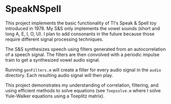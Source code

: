 # SpeakNSpell

This project implements the basic functionality of TI's Speak & Spell toy introduced in 1978. My S&S only implements the vowel sounds (short and long A, E, I, O, U). I plan to add consonants in the future because those require different signal processing techniques.

The S&S synthesizes speech using filters generated from an autocorrelation of a speech signal. The filters are then convolved with a periodic impulse train to get a synthesized vowel audio signal.

Running `genFilters.m` will create a filter for every audio signal in the `audio` directory. Each resulting audio signal will then play. 

This project demonstrates my understanding of correlation, filtering, and using efficient methods to solve equations (see `Toepsolve.m` where I solve Yule-Walker equations using a Toeplitz matrix).
